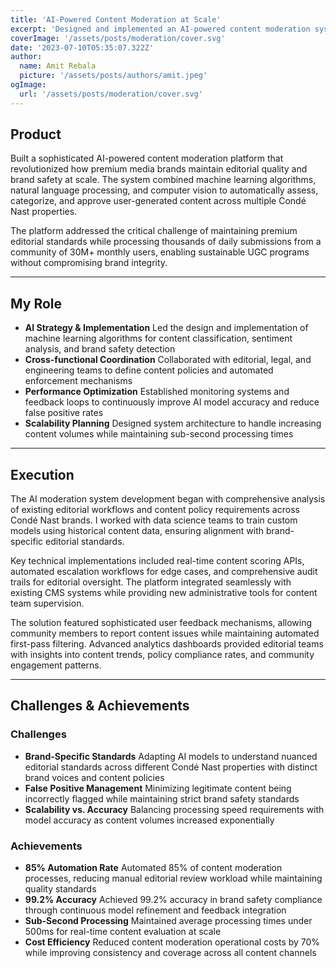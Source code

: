 ```yaml
---
title: 'AI-Powered Content Moderation at Scale'
excerpt: 'Designed and implemented an AI-powered content moderation system that automated 85% of editorial review processes while maintaining 99.2% accuracy in brand safety compliance across 30M+ monthly users and thousands of daily content submissions.'
coverImage: '/assets/posts/moderation/cover.svg'
date: '2023-07-10T05:35:07.322Z'
author:
  name: Amit Rebala
  picture: '/assets/posts/authors/amit.jpeg'
ogImage:
  url: '/assets/posts/moderation/cover.svg'
---
```


## Product

Built a sophisticated AI-powered content moderation platform that revolutionized how premium media brands maintain editorial quality and brand safety at scale. The system combined machine learning algorithms, natural language processing, and computer vision to automatically assess, categorize, and approve user-generated content across multiple Condé Nast properties.

The platform addressed the critical challenge of maintaining premium editorial standards while processing thousands of daily submissions from a community of 30M+ monthly users, enabling sustainable UGC programs without compromising brand integrity.

---
 
## My Role
* **AI Strategy & Implementation** Led the design and implementation of machine learning algorithms for content classification, sentiment analysis, and brand safety detection
* **Cross-functional Coordination** Collaborated with editorial, legal, and engineering teams to define content policies and automated enforcement mechanisms
* **Performance Optimization** Established monitoring systems and feedback loops to continuously improve AI model accuracy and reduce false positive rates
* **Scalability Planning** Designed system architecture to handle increasing content volumes while maintaining sub-second processing times

---

## Execution

The AI moderation system development began with comprehensive analysis of existing editorial workflows and content policy requirements across Condé Nast brands. I worked with data science teams to train custom models using historical content data, ensuring alignment with brand-specific editorial standards.

Key technical implementations included real-time content scoring APIs, automated escalation workflows for edge cases, and comprehensive audit trails for editorial oversight. The platform integrated seamlessly with existing CMS systems while providing new administrative tools for content team supervision.

The solution featured sophisticated user feedback mechanisms, allowing community members to report content issues while maintaining automated first-pass filtering. Advanced analytics dashboards provided editorial teams with insights into content trends, policy compliance rates, and community engagement patterns.

---

## Challenges & Achievements

### Challenges
* **Brand-Specific Standards** Adapting AI models to understand nuanced editorial standards across different Condé Nast properties with distinct brand voices and content policies
* **False Positive Management** Minimizing legitimate content being incorrectly flagged while maintaining strict brand safety standards
* **Scalability vs. Accuracy** Balancing processing speed requirements with model accuracy as content volumes increased exponentially

### Achievements
* **85% Automation Rate** Automated 85% of content moderation processes, reducing manual editorial review workload while maintaining quality standards
* **99.2% Accuracy** Achieved 99.2% accuracy in brand safety compliance through continuous model refinement and feedback integration
* **Sub-Second Processing** Maintained average processing times under 500ms for real-time content evaluation at scale
* **Cost Efficiency** Reduced content moderation operational costs by 70% while improving consistency and coverage across all content channels